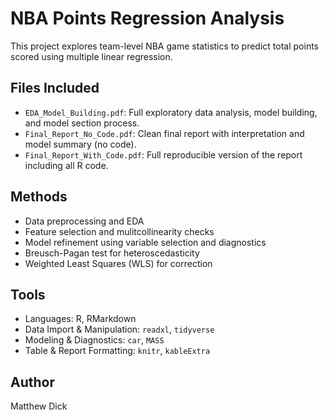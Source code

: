 # NBA Points Regression Analysis
This project explores team-level NBA game statistics to predict total points scored using multiple linear regression.

## Files Included
- `EDA_Model_Building.pdf`: Full exploratory data analysis, model building, and model section process.
- `Final_Report_No_Code.pdf`: Clean final report with interpretation and model summary (no code).
- `Final_Report_With_Code.pdf`: Full reproducible version of the report including all R code.

## Methods
- Data preprocessing and EDA
- Feature selection and mulitcollinearity checks
- Model refinement using variable selection and diagnostics
- Breusch-Pagan test for heteroscedasticity
- Weighted Least Squares (WLS) for correction

## Tools
- Languages: R, RMarkdown
- Data Import & Manipulation: `readxl`, `tidyverse`
- Modeling & Diagnostics: `car`, `MASS`
- Table & Report Formatting: `knitr`, `kableExtra`

## Author
Matthew Dick
